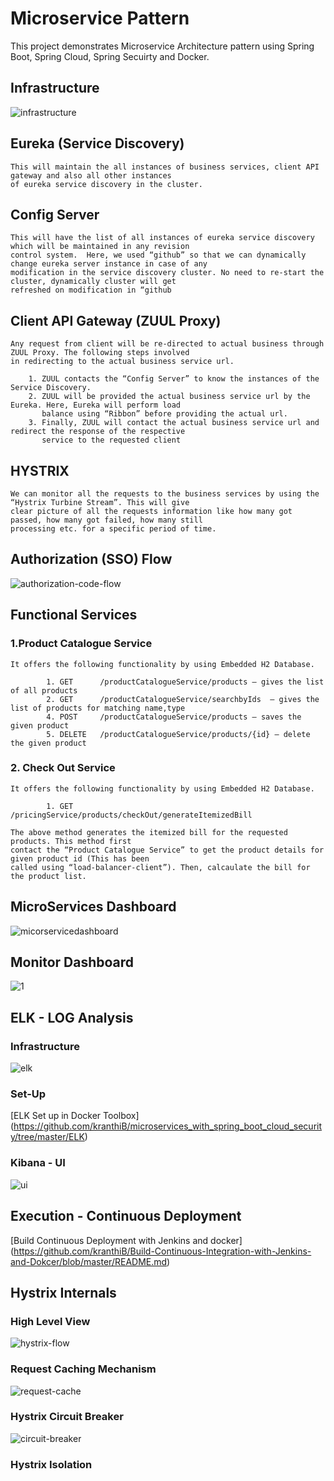 # Microservice Pattern

This project demonstrates Microservice Architecture pattern using Spring Boot, Spring Cloud, Spring Secuirty and Docker.

## Infrastructure

![infrastructure](https://cloud.githubusercontent.com/assets/20100300/17996511/0c23cf2e-6b2f-11e6-80b3-4870e0fa2ff7.png)

## Eureka (Service Discovery)
	This will maintain the all instances of business services, client API gateway and also all other instances
	of eureka service discovery in the cluster.
	
## Config Server
	This will have the list of all instances of eureka service discovery which will be maintained in any revision
	control system.  Here, we used “github” so that we can dynamically change eureka server instance in case of any
	modification in the service discovery cluster. No need to re-start the cluster, dynamically cluster will get 
	refreshed on modification in “github
	
## Client API Gateway (ZUUL Proxy)
	Any request from client will be re-directed to actual business through ZUUL Proxy. The following steps involved
	in redirecting to the actual business service url.
			
		1. ZUUL contacts the “Config Server” to know the instances of the Service Discovery.
		2. ZUUL will be provided the actual business service url by the Eureka. Here, Eureka will perform load 
		   balance using “Ribbon” before providing the actual url.
		3. Finally, ZUUL will contact the actual business service url and redirect the response of the respective 
		   service to the requested client

## HYSTRIX
	We can monitor all the requests to the business services by using the “Hystrix Turbine Stream”. This will give
	clear picture of all the requests information like how many got passed, how many got failed, how many still 
	processing etc. for a specific period of time.


## Authorization (SSO) Flow

![authorization-code-flow](https://cloud.githubusercontent.com/assets/20100300/17996681/f637ddda-6b2f-11e6-9608-8927929ddf1a.png)


## Functional Services
### 1.Product Catalogue Service

	It offers the following functionality by using Embedded H2 Database.
    
            1. GET  	/productCatalogueService/products – gives the list of all products
            2. GET 		/productCatalogueService/searchbyIds  – gives the list of products for matching name,type
            4. POST  	/productCatalogueService/products – saves the given product
            5. DELETE 	/productCatalogueService/products/{id} – delete the given product

### 2. Check Out Service

	It offers the following functionality by using Embedded H2 Database.
    
    		1. GET  	/pricingService/products/checkOut/generateItemizedBill
            
    The above method generates the itemized bill for the requested products. This method first
    contact the “Product Catalogue Service” to get the product details for given product id (This has been
    called using “load-balancer-client”). Then, calcaulate the bill for the product list.
    
    
## MicroServices Dashboard

![micorservicedashboard](https://cloud.githubusercontent.com/assets/20100300/17996875/f062b5f0-6b30-11e6-8165-eca4b66dc83f.PNG)

## Monitor Dashboard

![1](https://cloud.githubusercontent.com/assets/20100300/18051542/d28a1962-6e12-11e6-8e22-29a79c14516d.png)

## ELK - LOG Analysis

### Infrastructure
![elk](https://cloud.githubusercontent.com/assets/20100300/18250584/e118f4e6-73a1-11e6-946b-6fcb1679e6d6.png)
### Set-Up
[ELK Set up in Docker Toolbox] (https://github.com/kranthiB/microservices_with_spring_boot_cloud_security/tree/master/ELK)
### Kibana - UI
![ui](https://cloud.githubusercontent.com/assets/20100300/18250653/66cdc2a6-73a2-11e6-8dc9-c012da9c0730.PNG)

## Execution - Continuous Deployment

[Build Continuous Deployment with Jenkins and docker] (https://github.com/kranthiB/Build-Continuous-Integration-with-Jenkins-and-Dokcer/blob/master/README.md)

## Hystrix Internals

### High Level View
![hystrix-flow](https://cloud.githubusercontent.com/assets/20100300/18075347/9950b4f6-6e91-11e6-8823-d508957f4974.png)

### Request Caching Mechanism
![request-cache](https://cloud.githubusercontent.com/assets/20100300/18075410/3068b096-6e92-11e6-87ec-20508a732dff.png)

### Hystrix Circuit Breaker
![circuit-breaker](https://cloud.githubusercontent.com/assets/20100300/18204061/474f6e8a-70e0-11e6-8ef2-e10ed07df3a7.png)

### Hystrix Isolation
